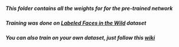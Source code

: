 ##### This folder contains all the weights for for the pre-trained network
##### Training was done on [Labeled Faces in the Wild](http://vis-www.cs.umass.edu/lfw/#resources) dataset
##### You can also train on your own dataset, just follow this [wiki](https://github.com/davidsandberg/facenet/wiki/Train-a-classifier-on-own-images) 
